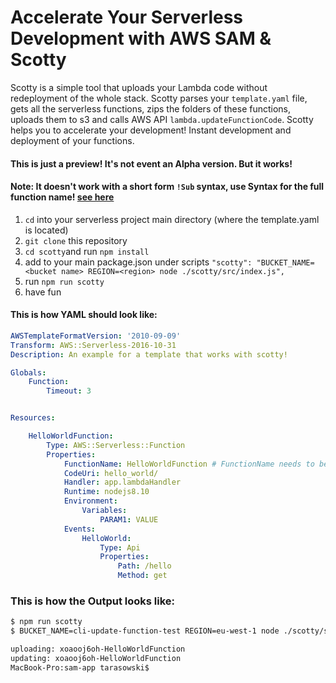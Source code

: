 # Accelerate Your Serverless Development with AWS SAM & Scotty

Scotty is a simple tool that uploads your Lambda code without redeployment of the whole stack. Scotty parses your `template.yaml` file, gets all the serverless functions, zips the folders of these functions, uploads them to s3 and calls AWS API `lambda.updateFunctionCode`. Scotty helps you to accelerate your development! Instant development and deployment of your functions.

#### This is just a preview! It's not event an Alpha version. But it works!
#### Note: It doesn't work with a short form `!Sub` syntax, use Syntax for the full function name! [see here](https://docs.aws.amazon.com/AWSCloudFormation/latest/UserGuide/intrinsic-function-reference-sub.html)

1. `cd` into your serverless project main directory (where the template.yaml is located)
2. `git clone` this repository
3. `cd scotty`and run `npm install`
4. add to your main package.json under scripts `"scotty": "BUCKET_NAME=<bucket name> REGION=<region> node ./scotty/src/index.js",`
5. run `npm run scotty`
6. have fun


#### This is how YAML should look like:

```yaml
AWSTemplateFormatVersion: '2010-09-09'
Transform: AWS::Serverless-2016-10-31
Description: An example for a template that works with scotty!

Globals:
    Function:
        Timeout: 3


Resources:

    HelloWorldFunction:
        Type: AWS::Serverless::Function 
        Properties:
            FunctionName: HelloWorldFunction # FunctionName needs to be explicitly passed here!!!
            CodeUri: hello_world/
            Handler: app.lambdaHandler
            Runtime: nodejs8.10
            Environment: 
                Variables:
                    PARAM1: VALUE
            Events:
                HelloWorld:
                    Type: Api 
                    Properties:
                        Path: /hello
                        Method: get


```
### This is how the Output looks like:
```sh
$ npm run scotty
$ BUCKET_NAME=cli-update-function-test REGION=eu-west-1 node ./scotty/src/index.js

uploading: xoaooj6oh-HelloWorldFunction
updating: xoaooj6oh-HelloWorldFunction
MacBook-Pro:sam-app tarasowski$
```
